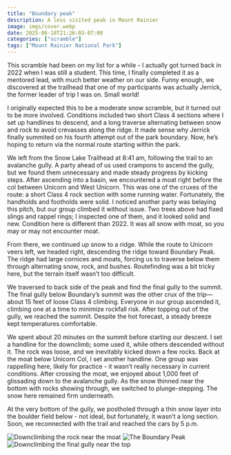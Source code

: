 ```yaml
---
title: "Boundary peak"
description: A less visited peak in Mount Rainier
image: imgs/cover.webp
date: 2025-06-18T21:26:03-07:00
categories: ["scramble"]
tags: ["Mount Rainier National Park"]
---
```

This scramble had been on my list for a while - I actually got turned back in 2022 when I was still a student. This time, I finally completed it as a mentored lead, with much better weather on our side. Funny enough, we discovered at the trailhead that one of my participants was actually Jerrick, the former leader of trip I was on. Small world!

I originally expected this to be a moderate snow scramble, but it turned out to be more involved. Conditions included two short Class 4 sections where I set up handlines to descend, and a long traverse alternating between snow and rock to avoid crevasses along the ridge. It made sense why Jerrick finally summited on his fourth attempt out of the park boundary. Now, he’s hoping to return via the normal route starting within the park.

We left from the Snow Lake Trailhead at 8:41 am, following the trail to an avalanche gully. A party ahead of us used crampons to ascend the gully, but we found them unnecessary and made steady progress by kicking steps. After ascending into a basin, we encountered a moat right before the col between Unicorn and West Unicorn. This was one of the cruxes of the route: a short Class 4 rock section with some running water. Fortunately, the handholds and footholds were solid. I noticed another party was belaying this pitch, but our group climbed it without issue. Two trees above had fixed slings and rappel rings; I inspected one of them, and it looked solid and new. Condition here is different than 2022. It was all snow with moat, so you may or may not encounter moat.

From there, we continued up snow to a ridge. While the route to Unicorn veers left, we headed right, descending the ridge toward Boundary Peak. The ridge had large cornices and moats, forcing us to traverse below them through alternating snow, rock, and bushes. Routefinding was a bit tricky here, but the terrain itself wasn’t too difficult.

We traversed to back side of the peak and find the final gully to the summit. The final gully below Boundary’s summit was the other crux of the trip—about 15 feet of loose Class 4 climbing. Everyone in our group ascended it, climbing one at a time to minimize rockfall risk. After topping out of the gully, we reached the summit. Despite the hot forecast, a steady breeze kept temperatures comfortable.

We spent about 20 minutes on the summit before starting our descent. I set a handline for the downclimb; some used it, while others descended without it. The rock was loose, and we inevitably kicked down a few rocks. Back at the moat below Unicorn Col, I set another handline. One group was rappelling here, likely for practice - it wasn’t really necessary in current conditions. After crossing the moat, we enjoyed about 1,000 feet of glissading down to the avalanche gully. As the snow thinned near the bottom with rocks showing through, we switched to plunge-stepping. The snow here remained firm underneath.

At the very bottom of the gully, we postholed through a thin snow layer into the boulder field below - not ideal, but fortunately, it wasn’t a long section. Soon, we reconnected with the trail and reached the cars by 5 p.m.

![Downclimbing the rock near the moat](imgs/moat.webp) ![The Boundary Peak](imgs/peak.webp) ![Downclimbing the final gully near the top](imgs/gully.webp)
